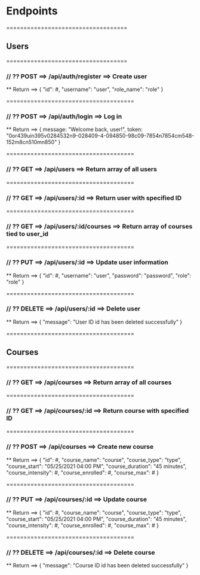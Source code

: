 # Endpoints

===================================

## Users

===================================

### // ?? POST ==> /api/auth/register ==> Create user

\*\* Return ==>
{
"id": #,
"username": "user",
"role_name": "role"
}

=====================================

### // ?? POST ==> /api/auth/login ==> Log in

\*\* Return ==>
{
message: "Welcome back, user!",
token: "0or439uin395v0284532n9-028409-4-094850-98c09-7854n7854cm548-152m8cn510mn850"
}

=====================================

### // ?? GET ==> /api/users ==> Return array of all users

=====================================

### // ?? GET ==> /api/users/:id ==> Return user with specified ID

=====================================

### // ?? GET ==> /api/users/:id/courses ==> Return array of courses tied to user_id

=====================================

### // ?? PUT ==> /api/users/:id ==> Update user information

\*\* Return ==>
{
"id": #,
"username": "user",
"password": "password",
"role": "role"
}

=====================================

### // ?? DELETE ==> /api/users/:id ==> Delete user

\*\* Return ==>
{
"message": "User ID id has been deleted successfully"
}

=====================================

## Courses

=====================================

### // ?? GET ==> /api/courses ==> Return array of all courses

=====================================

### // ?? GET ==> /api/courses/:id ==> Return course with specified ID

=====================================

### // ?? POST ==> /api/courses ==> Create new course

\*\* Return ==>
{
"id": #,
"course_name": "course",
"course_type": "type",
"course_start": "05/25/2021 04:00 PM",
"course_duration": "45 minutes",
"course_intensity": #,
"course_enrolled": #,
"course_max": #
}

=====================================

### // ?? PUT ==> /api/courses/:id ==> Update course

\*\* Return ==>
{
"id": #,
"course_name": "course",
"course_type": "type",
"course_start": "05/25/2021 04:00 PM",
"course_duration": "45 minutes",
"course_intensity": #,
"course_enrolled": #,
"course_max": #
}

=====================================

### // ?? DELETE ==> /api/courses/:id ==> Delete course

\*\* Return ==>
{
"message": "Course ID id has been deleted successfully"
}
